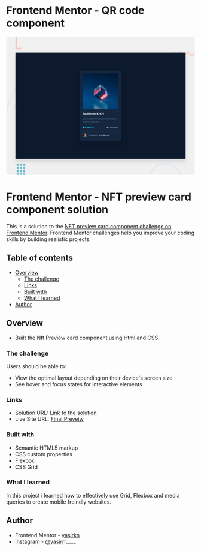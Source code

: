 # Frontend Mentor - QR code component

![Design preview for the NFT Preview Card Component coding challenge](./design/desktop-preview.jpg)  

# Frontend Mentor - NFT preview card component solution

This is a solution to the [NFT preview card component challenge on Frontend Mentor](https://www.frontendmentor.io/challenges/nft-preview-card-component-SbdUL_w0U). Frontend Mentor challenges help you improve your coding skills by building realistic projects. 

## Table of contents

- [Overview](#overview)
  - [The challenge](#the-challenge)
  - [Links](#links)
  - [Built with](#built-with)
  - [What I learned](#what-i-learned)
- [Author](#author)


## Overview
 
 - Built the Nft Preview card component using Html and CSS.

### The challenge

Users should be able to:

- View the optimal layout depending on their device's screen size
- See hover and focus states for interactive elements

### Links

- Solution URL: [Link to the solution](https://github.com/yasirkn/NFT-Preview-Card-Component.github.io)
- Live Site URL: [Final Preveiw ](https://github.com/yasirkn/NFT-Preview-Card-Component.github.io/)

### Built with

- Semantic HTML5 markup
- CSS custom properties
- Flexbox
- CSS Grid

### What I learned

In this project i learned how to effectively use Grid, Flexbox and media queries to create mobile freindly websites.

## Author

- Frontend Mentor - [yasirkn](https://www.frontendmentor.io/profile/yasirkn)
- Instagram - [@yasirrr____](https://www.twitter.com/yourusername)
